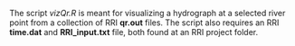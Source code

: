 The script *vizQr.R* is meant for visualizing a hydrograph at a selected river point from a collection of RRI **qr.out** files. The script also requires an RRI **time.dat** and **RRI_input.txt** file, both found at an RRI project folder.
